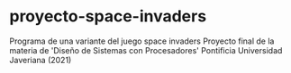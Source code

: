 # proyecto-space-invaders
Programa de una variante del juego space invaders
Proyecto final de la materia de 'Diseño de Sistemas con Procesadores' Pontificia Universidad Javeriana (2021)
